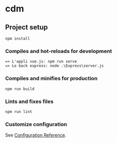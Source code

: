 # cdm

## Project setup
```
npm install
```

### Compiles and hot-reloads for development
```
=> L'appli vue.js: npm run serve
=> Le back express: node .\Express\server.js
```

### Compiles and minifies for production
```
npm run build
```

### Lints and fixes files
```
npm run lint 
```

### Customize configuration
See [Configuration Reference](https://cli.vuejs.org/config/).
